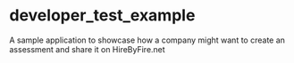 # developer_test_example
A sample application to showcase how a company might want to create an assessment
and share it on HireByFire.net
